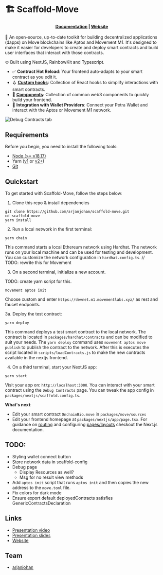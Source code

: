 # 🏗 Scaffold-Move

<h4 align="center">
  <a href="https://github.com/arjanjohan/scaffold-move">Documentation</a> |
  <a href="https://scaffold-move-chi.vercel.app/">Website</a>
</h4>

🧪 An open-source, up-to-date toolkit for building decentralized applications (dapps) on Move blockchains like Aptos and Movement M1. It's designed to make it easier for developers to create and deploy smart contracts and build user interfaces that interact with those contracts.

⚙️ Built using NextJS, RainbowKit and Typescript.

- ✅ **Contract Hot Reload**: Your frontend auto-adapts to your smart contract as you edit it.
- 🪝 **[Custom hooks](https://docs.scaffoldeth.io/hooks/)**: Collection of React hooks to simplify interactions with smart contracts.
- 🧱 [**Components**](https://docs.scaffoldeth.io/components/): Collection of common web3 components to quickly build your frontend.
- 🔐 **Integration with Wallet Providers**: Connect your Petra Wallet and interact with the Aptos or Movement M1 network.

![Debug Contracts tab](https://github.com/scaffold-eth/scaffold-eth-2/assets/55535804/b237af0c-5027-4849-a5c1-2e31495cccb1)

## Requirements

Before you begin, you need to install the following tools:

- [Node (>= v18.17)](https://nodejs.org/en/download/)
- Yarn ([v1](https://classic.yarnpkg.com/en/docs/install/) or [v2+](https://yarnpkg.com/getting-started/install))
- [Git](https://git-scm.com/downloads)

## Quickstart

To get started with Scaffold-Move, follow the steps below:

1. Clone this repo & install dependencies

```
git clone https://github.com/arjanjohan/scaffold-move.git
cd scaffold-move
yarn install
```

2. Run a local network in the first terminal:

```
yarn chain
```

This command starts a local Ethereum network using Hardhat. The network runs on your local machine and can be used for testing and development. You can customize the network configuration in `hardhat.config.ts`. 
// TODO: rewrite this for Movement

3. On a second terminal, initialize a new account.

TODO: create yarn script for this.

```
movement aptos init
```

Choose custom and enter `https://devnet.m1.movementlabs.xyz/` as rest and faucet endpoints.

3a. Deploy the test contract:

```
yarn deploy
```

This command deploys a test smart contract to the local network. The contract is located in `packages/hardhat/contracts` and can be modified to suit your needs. The `yarn deploy` command uses `movement aptos move publish` to publish the contract to the network. After this is executes the script located in `scripts/loadContracts.js` to make the new contracts available in the nextjs frontend.

4. On a third terminal, start your NextJS app:

```
yarn start
```

Visit your app on: `http://localhost:3000`. You can interact with your smart contract using the `Debug Contracts` page. You can tweak the app config in `packages/nextjs/scaffold.config.ts`.

**What's next**:

- Edit your smart contract `OnchainBio.move` in `packages/move/sources`
- Edit your frontend homepage at `packages/nextjs/app/page.tsx`. For guidance on [routing](https://nextjs.org/docs/app/building-your-application/routing/defining-routes) and configuring [pages/layouts](https://nextjs.org/docs/app/building-your-application/routing/pages-and-layouts) checkout the Next.js documentation.
<!-- - Edit your smart contract test in: `packages/hardhat/test`. To run test use `yarn hardhat:test` -->

## TODO:

- Styling wallet connect button
- Store network data in scaffold-config
- Debug page
  - Display Resources as well?
  - Msg for no result view methods
- Add `aptos init` script that runs `aptos init` and then copies the new address to the `move.toml` file.
- Fix colors for dark mode
- Ensure export default deployedContracts satisfies GenericContractsDeclaration

## Links

- [Presentation video]()
- [Presentation slides]()
- [Website](https://scaffold-move-chi.vercel.app/)

## Team

- [arjanjohan](https://x.com/arjanjohan/)
